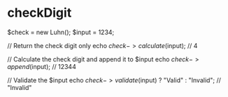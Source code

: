 # checkDigit

$check = new Luhn();
$input = 1234;

// Return the check digit only
echo $check -> calculate($input);
// 4

// Calculate the check digit and append it to $input
echo $check -> append($input);
// 12344

// Validate the $input
echo $check -> validate($input) ? "Valid" : "Invalid";
// "Invalid"
